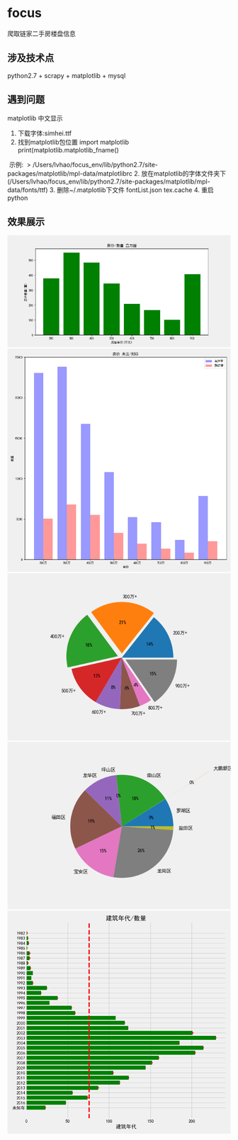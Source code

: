 # focus
爬取链家二手房楼盘信息
## 涉及技术点
python2.7 + scrapy + matplotlib + mysql

## 遇到问题
matplotlib 中文显示
1. 下载字体:simhei.ttf
2. 找到matplotlib包位置
  import matplotlib 
  print(matplotlib.matplotlib_fname()
  
  示例:
  > /Users/lvhao/focus_env/lib/python2.7/site-packages/matplotlib/mpl-data/matplotlibrc
2. 放在matplotlib的字体文件夹下(/Users/lvhao/focus_env/lib/python2.7/site-packages/matplotlib/mpl-data/fonts/ttf)
3. 删除~/.matplotlib下文件 fontList.json tex.cache
4. 重启python

## 效果展示
![房价数量直方图](https://github.com/lvhao/focus/blob/master/focus/resources/Figure_1.png)
![房价/关注,到访直方图](https://github.com/lvhao/focus/blob/master/focus/resources/Figure_2.png)
![房屋价格占比饼图](https://github.com/lvhao/focus/blob/master/focus/resources/Figure_3.png)
![房屋区域占比饼图](https://github.com/lvhao/focus/blob/master/focus/resources/Figure_4.png)
![房屋建筑年代数量关系图](https://github.com/lvhao/focus/blob/master/focus/resources/Figure_5.png)
